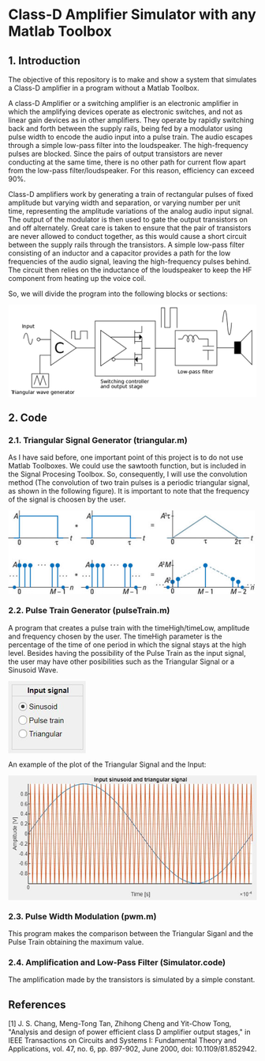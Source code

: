 # Class-D Amplifier Simulator with any Matlab Toolbox

## 1. Introduction
The objective of this repository is to make and show a system that simulates a Class-D amplifier in a program without a Matlab Toolbox.

A class-D Amplifier or a switching amplifier is an electronic amplifier in which the amplifying devices operate as electronic switches, and not as linear gain devices as in other amplifiers. They operate by rapidly switching back and forth between the supply rails, being fed by a modulator using pulse width to encode the audio input into a pulse train. The audio escapes through a simple low-pass filter into the loudspeaker. The high-frequency pulses are blocked. Since the pairs of output transistors are never conducting at the same time, there is no other path for current flow apart from the low-pass filter/loudspeaker. For this reason, efficiency can exceed 90%.

Class-D amplifiers work by generating a train of rectangular pulses of fixed amplitude but varying width and separation, or varying number per unit time, representing the amplitude variations of the analog audio input signal.  The output of the modulator is then used to gate the output transistors on and off alternately. Great care is taken to ensure that the pair of transistors are never allowed to conduct together, as this would cause a short circuit between the supply rails through the transistors. A simple low-pass filter consisting of an inductor and a capacitor provides a path for the low frequencies of the audio signal, leaving the high-frequency pulses behind. The circuit then relies on the inductance of the loudspeaker to keep the HF component from heating up the voice coil.

So, we will divide the program into the following blocks or sections:

  <img src="img/BlockDiagram.png" width="800" align="center">
  
## 2. Code

### 2.1. Triangular Signal Generator (triangular.m)
As I have said before, one important point of this project is to do not use Matlab Toolboxes. We could use the sawtooth function, but is included in the Signal Procesing Toolbox. So, consequently, I will use the convolution method (The convolution of two train pulses is a periodic triangular signal, as shown in the following figure). It is important to note that the frequency of the signal is choosen by the user.

  <img src="img/conv.jfif" width="500" align="center">
  
### 2.2. Pulse Train Generator (pulseTrain.m)
A program that creates a pulse train with the timeHigh/timeLow, amplitude and frequency chosen by the user. The timeHigh parameter is the percentage of the time of one period in which the signal stays at the high level.
Besides having the possibility of the Pulse Train as the input signal, the user may have other posibilities such as the Triangular Signal or a Sinusoid Wave.

  <img src="img/inputSignal.JPG" width="157" align="center">
 
An example of the plot of the Triangular Signal and the Input:

  <img src="img/example1.JPG" width="622" align="center">

### 2.3. Pulse Width Modulation (pwm.m)
This program makes the comparison between the Triangular Siganl and the Pulse Train obtaining the maximum value.

### 2.4. Amplification and Low-Pass Filter (Simulator.code)
The amplification made by the transistors is simulated by a simple constant. 



 
 





## References
[1] J. S. Chang, Meng-Tong Tan, Zhihong Cheng and Yit-Chow Tong, "Analysis and design of power efficient class D amplifier output stages," in IEEE Transactions on Circuits and Systems I: Fundamental Theory and Applications, vol. 47, no. 6, pp. 897-902, June 2000, doi: 10.1109/81.852942.
